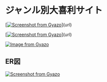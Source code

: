 # ジャンル別大喜利サイト

[[![Screenshot from Gyazo](https://gyazo.com/9706fcf4d134986cd99d685f87616afe/raw)](https://gyazo.com/9706fcf4d134986cd99d685f87616afe)](url)


[[![Screenshot from Gyazo](https://gyazo.com/ec450ae5bc2acc6de305c6ca7241a053/raw)](https://gyazo.com/ec450ae5bc2acc6de305c6ca7241a053)](url)

[![Image from Gyazo](https://i.gyazo.com/5bf28026f346efd7702df89d10c3a90a.png)](https://gyazo.com/5bf28026f346efd7702df89d10c3a90a)

## ER図
[![Screenshot from Gyazo](https://gyazo.com/625ab5fe4f9de34f5cb6ef3e5f4662a2/raw)](https://gyazo.com/625ab5fe4f9de34f5cb6ef3e5f4662a2)


